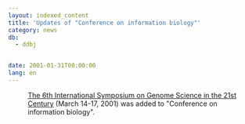 ```yaml
---
layout: indexed_content
title: 'Updates of "Conference on information biology"'
category: news
db:
  - ddbj


date: 2001-01-31T00:00:00
lang: en
---
```


<dd><a href="http://ccre.soken.ac.jp/~genome/internat.htm">The 6th International Symposium on Genome Science in the 21st Century</a> (March 14-17, 2001) was added to "Conference on information biology".</dd>

